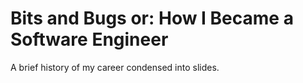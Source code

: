 # Bits and Bugs or: How I Became a Software Engineer
A brief history of my career condensed into slides.